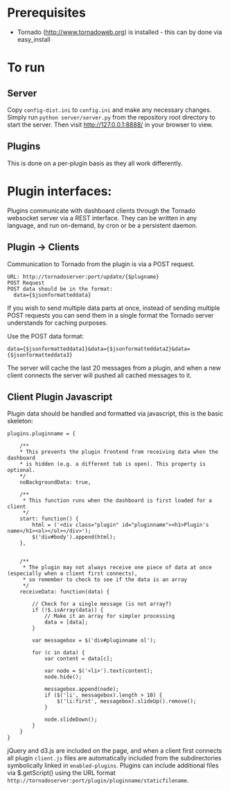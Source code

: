 # Prerequisites

* Tornado (http://www.tornadoweb.org) is installed - this can by done via easy_install

# To run

## Server

Copy ```config-dist.ini``` to ```config.ini``` and make any necessary changes.
Simply run ```python server/server.py``` from the repository root directory to start the server.
Then visit http://127.0.0.1:8888/ in your browser to view.

## Plugins

This is done on a per-plugin basis as they all work differently.


# Plugin interfaces:

Plugins communicate with dashboard clients through the Tornado websocket server via a REST interface. They can be written in any language, and run on-demand, by cron or be a persistent daemon.


## Plugin -> Clients

Communication to Tornado from the plugin is via a POST request.

    URL: http://tornadoserver:port/update/{$plugname}
    POST Request
    POST data should be in the format:
      data={$jsonformatteddata}

If you wish to send multiple data parts at once, instead of sending multiple POST requests you can send them in a single format the Tornado server understands for caching purposes.

Use the POST data format:

    data={$jsonformatteddata1}&data={$jsonformatteddata2}&data={$jsonformatteddata3}

The server will cache the last 20 messages from a plugin, and when a new client connects the server will pushed all cached messages to it.


## Client Plugin Javascript

Plugin data should be handled and formatted via javascript, this is the basic skeleton:

    plugins.pluginname = {

        /**
        * This prevents the plugin frontend from receiving data when the dashboard
        * is hidden (e.g. a different tab is open). This property is optional.
        */
        noBackgroundData: true,

        /**
         * This function runs when the dashboard is first loaded for a client
         */
        start: function() {
            html = ('<div class="plugin" id="pluginname"><h1>Plugin's name</h1><ol></ol></div>');
            $('div#body').append(html);
        },


        /**
         * The plugin may not always receive one piece of data at once (especially when a client first connects),
         * so remember to check to see if the data is an array
         */
        receiveData: function(data) {

            // Check for a single message (is not array?)
            if (!$.isArray(data)) {
                // Make it an array for simpler processing
                data = [data];
            }

            var messagebox = $('div#pluginname ol');

            for (c in data) {
                var content = data[c];

                var node = $('<li>').text(content);
                node.hide();

                messagebox.append(node);
                if ($('li', messagebox).length > 10) {
                    $('li:first', messagebox).slideUp().remove();
                }

                node.slideDown();
            }
        }
    }


jQuery and d3.js are included on the page, and when a client first connects all plugin ```client.js``` files are automatically included from the subdirectories symbolically linked in ```enabled-plugins```. Plugins can include additional files via $.getScript() using the URL format ```http://tornadoserver:port/plugin/pluginname/staticfilename```.
